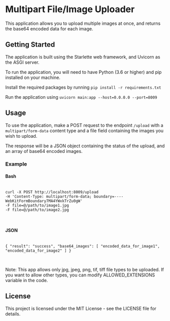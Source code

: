 <!DOCTYPE html>
<html>
<body>
  <h1>Multipart File/Image Uploader</h1>
  <p>This application allows you to upload multiple images at once, and returns the base64 encoded data for each image.</p>
  <h2>Getting Started</h2>
  <p>The application is built using the Starlette web framework, and Uvicorn as the ASGI server.</p>
  <p>To run the application, you will need to have Python (3.6 or higher) and pip installed on your machine.</p>
  <p>Install the required packages by running <code>pip install -r requirements.txt</code></p>
  <p>Run the application using <code>uvicorn main:app --host=0.0.0.0 --port=8009</code></p>
  <h2>Usage</h2>
  <p>To use the application, make a POST request to the endpoint <code>/upload</code> with a <code>multipart/form-data</code> content type and a file field containing the images you wish to upload.</p>
  <p>The response will be a JSON object containing the status of the upload, and an array of base64 encoded images.</p>
  <h3>Example</h3>
  <h4>Bash</h4>
  <pre>
  <code>
curl -X POST http://localhost:8009/upload
-H 'Content-Type: multipart/form-data; boundary=----WebKitFormBoundary7MA4YWxkTrZu0gW'
-F file=@/path/to/image1.jpg
-F file=@/path/to/image2.jpg
  </code>
  </pre>
  <h4>JSON</h4>
  <pre>
  <code>
{ "result": "success", "base64_images": [ "encoded_data_for_image1", "encoded_data_for_image2" ] }
  </code>
  </pre>
  <p>Note: This app allows only jpg, jpeg, png, tif, tiff file types to be uploaded. If you want to allow other types, you can modify ALLOWED_EXTENSIONS variable in the code.</p>
  <h2>License</h2>
  <p>This project is licensed under the MIT License - see the LICENSE file for details.</p>
</body>
</html>
